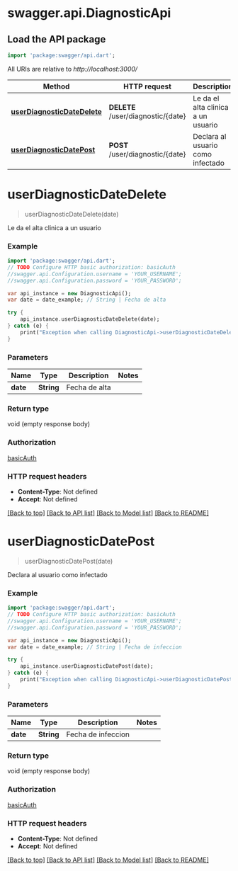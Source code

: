 # swagger.api.DiagnosticApi

## Load the API package
```dart
import 'package:swagger/api.dart';
```

All URIs are relative to *http://localhost:3000/*

Method | HTTP request | Description
------------- | ------------- | -------------
[**userDiagnosticDateDelete**](DiagnosticApi.md#userDiagnosticDateDelete) | **DELETE** /user/diagnostic/{date} | Le da el alta clinica a un usuario
[**userDiagnosticDatePost**](DiagnosticApi.md#userDiagnosticDatePost) | **POST** /user/diagnostic/{date} | Declara al usuario como infectado

# **userDiagnosticDateDelete**
> userDiagnosticDateDelete(date)

Le da el alta clinica a un usuario

### Example
```dart
import 'package:swagger/api.dart';
// TODO Configure HTTP basic authorization: basicAuth
//swagger.api.Configuration.username = 'YOUR_USERNAME';
//swagger.api.Configuration.password = 'YOUR_PASSWORD';

var api_instance = new DiagnosticApi();
var date = date_example; // String | Fecha de alta

try {
    api_instance.userDiagnosticDateDelete(date);
} catch (e) {
    print("Exception when calling DiagnosticApi->userDiagnosticDateDelete: $e\n");
}
```

### Parameters

Name | Type | Description  | Notes
------------- | ------------- | ------------- | -------------
 **date** | **String**| Fecha de alta | 

### Return type

void (empty response body)

### Authorization

[basicAuth](../README.md#basicAuth)

### HTTP request headers

 - **Content-Type**: Not defined
 - **Accept**: Not defined

[[Back to top]](#) [[Back to API list]](../README.md#documentation-for-api-endpoints) [[Back to Model list]](../README.md#documentation-for-models) [[Back to README]](../README.md)

# **userDiagnosticDatePost**
> userDiagnosticDatePost(date)

Declara al usuario como infectado

### Example
```dart
import 'package:swagger/api.dart';
// TODO Configure HTTP basic authorization: basicAuth
//swagger.api.Configuration.username = 'YOUR_USERNAME';
//swagger.api.Configuration.password = 'YOUR_PASSWORD';

var api_instance = new DiagnosticApi();
var date = date_example; // String | Fecha de infeccion

try {
    api_instance.userDiagnosticDatePost(date);
} catch (e) {
    print("Exception when calling DiagnosticApi->userDiagnosticDatePost: $e\n");
}
```

### Parameters

Name | Type | Description  | Notes
------------- | ------------- | ------------- | -------------
 **date** | **String**| Fecha de infeccion | 

### Return type

void (empty response body)

### Authorization

[basicAuth](../README.md#basicAuth)

### HTTP request headers

 - **Content-Type**: Not defined
 - **Accept**: Not defined

[[Back to top]](#) [[Back to API list]](../README.md#documentation-for-api-endpoints) [[Back to Model list]](../README.md#documentation-for-models) [[Back to README]](../README.md)

